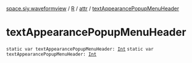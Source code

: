 [space.siy.waveformview](../../index.md) / [R](../index.md) / [attr](index.md) / [textAppearancePopupMenuHeader](./text-appearance-popup-menu-header.md)

# textAppearancePopupMenuHeader

`static var textAppearancePopupMenuHeader: `[`Int`](https://kotlinlang.org/api/latest/jvm/stdlib/kotlin/-int/index.html)
`static var textAppearancePopupMenuHeader: `[`Int`](https://kotlinlang.org/api/latest/jvm/stdlib/kotlin/-int/index.html)